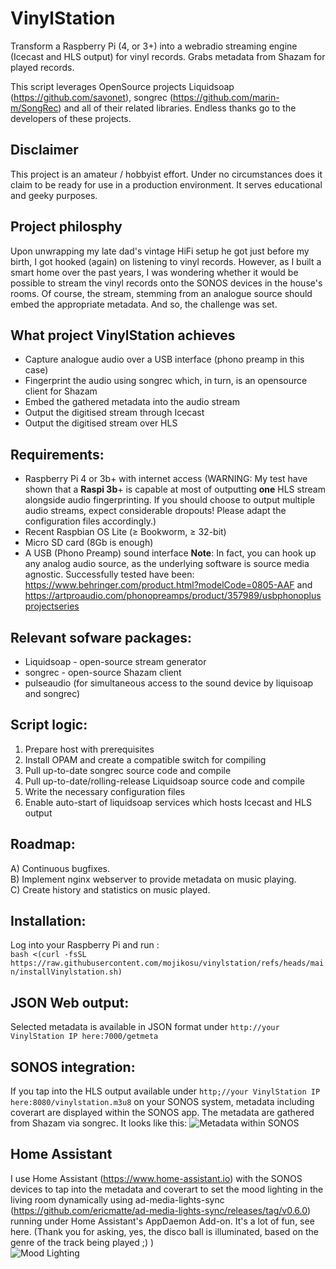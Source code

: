 # VinylStation
Transform a Raspberry Pi (4, or 3+) into a webradio streaming engine (Icecast and HLS output) for vinyl records. Grabs metadata from Shazam for played records.

This script leverages OpenSource projects Liquidsoap (https://github.com/savonet), songrec (https://github.com/marin-m/SongRec) and all of their related libraries.
Endless thanks go to the developers of these projects.

## Disclaimer
This project is an amateur / hobbyist effort. Under no circumstances does it claim to be ready for use in a production environment. It serves educational and geeky purposes.

## Project philosphy
Upon unwrapping my late dad's vintage HiFi setup he got just before my birth, I got hooked (again) on listening to vinyl records. However, as I built a smart home over the past years, I was wondering whether it would be possible to stream the vinyl records onto the SONOS devices in the house's rooms. Of course, the stream, stemming from an analogue source should embed the appropriate metadata. And so, the challenge was set.

## What project VinylStation achieves
- Capture analogue audio over a USB interface (phono preamp in this case)
- Fingerprint the audio using songrec which, in turn, is an opensource client for Shazam
- Embed the gathered metadata into the audio stream
- Output the digitised stream through Icecast
- Output the digitised stream over HLS
  
## Requirements:
- Raspberry Pi 4 or 3b+ with internet access (WARNING: My test have shown that a **Raspi 3b**+ is capable at most of outputting **one** HLS stream alongside audio fingerprinting. If you should choose to output multiple audio streams, expect considerable dropouts! Please adapt the configuration files accordingly.) 
- Recent Raspbian OS Lite (≥ Bookworm, ≥ 32-bit)
- Micro SD card (8Gb is enough)
- A USB (Phono Preamp) sound interface **Note**: In fact, you can hook up any analog audio source, as the underlying software is source media agnostic. Successfully tested have been: https://www.behringer.com/product.html?modelCode=0805-AAF and https://artproaudio.com/phonopreamps/product/357989/usbphonoplusprojectseries 

## Relevant sofware packages:
- Liquidsoap - open-source stream generator
- songrec - open-source Shazam client
- pulseaudio (for simultaneous access to the sound device by liquisoap and songrec)

## Script logic:
1. Prepare host with prerequisites
2. Install OPAM and create a compatible switch for compiling
3. Pull up-to-date songrec source code and compile
4. Pull up-to-date/rolling-release Liquidsoap source code and compile
5. Write the necessary configuration files
6. Enable auto-start of liquidsoap services which hosts Icecast and HLS output

## Roadmap:
A) Continuous bugfixes.\
B) Implement nginx webserver to provide metadata on music playing.\
C) Create history and statistics on music played.

## Installation:
Log into your Raspberry Pi and run :\
```bash <(curl -fsSL https://raw.githubusercontent.com/mojikosu/vinylstation/refs/heads/main/installVinylstation.sh)```

## JSON Web output:
Selected metadata is available in JSON format under ```http://your VinylStation IP here:7000/getmeta```

## SONOS integration:
If you tap into the HLS output available under ```http;//your VinylStation IP here:8080/vinylstation.m3u8``` on your SONOS system, metadata including coverart are displayed within the SONOS app. The metadata are gathered from Shazam via songrec.
It looks like this:
![Metadata within SONOS](sonos-metadata-example.jpeg?raw=true "Title")

## Home Assistant
I use Home Assistant (https://www.home-assistant.io) with the SONOS devices to tap into the metadata and coverart to set the mood lighting in the living room dynamically using ad-media-lights-sync (https://github.com/ericmatte/ad-media-lights-sync/releases/tag/v0.6.0) running under Home Assistant's AppDaemon Add-on. It's a lot of fun, see here. 
(Thank you for asking, yes, the disco ball is illuminated, based on the genre of the track being played ;) )\
![Mood Lighting](m-lighting-based-on-coverart.jpeg)
